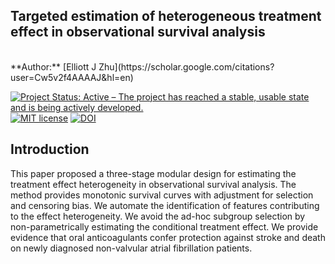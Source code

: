 ## Targeted estimation of heterogeneous treatment effect in observational survival analysis
<br>
**Author:** [Elliott J Zhu](https://scholar.google.com/citations?user=Cw5v2f4AAAAJ&hl=en)

[![Project Status: Active – The project has reached a stable, usable
state and is being actively
developed.](http://www.repostatus.org/badges/latest/active.svg)](http://www.repostatus.org/#active)
[![MIT
license](http://img.shields.io/badge/license-MIT-brightgreen.svg)](http://opensource.org/licenses/MIT)
[![DOI](https://zenodo.org/badge/DOI/10.1016/j.jbi.2020.103474.svg)](https://doi.org/10.1016/j.jbi.2020.103474)

## Introduction

This paper proposed a three-stage modular design for estimating the treatment effect heterogeneity in observational survival analysis.
The method provides monotonic survival curves with adjustment for selection and censoring bias.
We automate the identification of features contributing to the effect heterogeneity.
We avoid the ad-hoc subgroup selection by non-parametrically estimating the conditional treatment effect.
We provide evidence that oral anticoagulants confer protection against stroke and death on newly diagnosed non-valvular atrial fibrillation patients.
